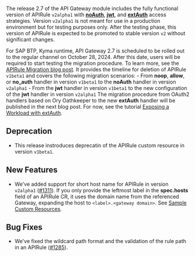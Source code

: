 
The release 2.7 of the API Gateway module includes the fully functional version of APIRule `v2alpha1` with [**noAuth**](https://kyma-project.io/#/api-gateway/user/custom-resources/apirule/v2alpha1/04-15-api-rule-access-strategies?id=configuration-of-the-noauth-access-strategy), [**jwt**](https://kyma-project.io/#/api-gateway/user/custom-resources/apirule/v2alpha1/04-15-api-rule-access-strategies?id=configuration-of-the-jwt-access-strategy), and [**extAuth**](https://kyma-project.io/#/api-gateway/user/custom-resources/apirule/v2alpha1/04-15-api-rule-access-strategies?id=configuration-of-the-extauth-access-strategy) access strategies. Version `v2alpha1` is not meant for use in a production environment but for testing purposes only. After the testing phase, this version of APIRule is expected to be promoted to stable version `v2` without significant changes.

For SAP BTP, Kyma runtime, API Gateway 2.7 is scheduled to be rolled out to the regular channel on October 28, 2024. After this date, users will be required to start testing the migration procedure. To learn more, see the [APIRule Migration blog post](https://community.sap.com/t5/technology-blogs-by-sap/sap-btp-kyma-runtime-apirule-migration-noauth-and-jwt-handlers/ba-p/13882833). It provides the timeline for deletion of APIRule `v1beta1` and covers the following migration scenarios:
    - From **noop**, **allow**, or **no_auth** handler in version `v1beta1` to the **noAuth** handler in version `v2alpha1`
    - From the **jwt** handler in version `v1beta1` to the new configuration of the **jwt** handler in version `v2alpha1`
The migration procedure from OAuth2 handlers based on Ory Oathkeeper to the new **extAuth** handler will be published in the next blog post. For now, see the tutorial [Exposing a Workload with extAuth](https://kyma-project.io/#/api-gateway/user/tutorials/01-50-expose-and-secure-a-workload/v2alpha1/01-53-expose-and-secure-workload-extauth.md).

## Deprecation

- This release instroduces deprecatin of the APIRule custom resource in version `v1beta1`.

## New Features

- We've added support for short host name for APIRule in version `v2alpha1` ([#1311](https://github.com/kyma-project/api-gateway/pull/1311)). If you only provide the leftmost label in the **spec.hosts** field of an APIRule CR, it uses the domain name from the referenced Gateway, expanding the host to `<label>.<gateway domain>`. See [Sample Custom Resources](https://kyma-project.io/#/api-gateway/user/custom-resources/apirule/v2alpha1/04-10-apirule-custom-resource?id=sample-custom-resource).

## Bug Fixes

- We've fixed the wildcard path format and the validation of the rule path in an APIRule ([#1285](https://github.com/kyma-project/api-gateway/pull/1285)).
